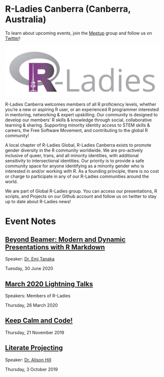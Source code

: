 
<!-- README.md is generated from README.Rmd. Please edit that file -->

# R-Ladies Canberra (Canberra, Australia)

To learn about upcoming events, join the
[Meetup](https://www.meetup.com/en-AU/rladies-canberra/) group and
follow us on [Twitter](https://twitter.com/rladiescanberra?lang=en)\!

<img src='logo.png' align="center" />

R-Ladies Canberra welcomes members of all R proficiency levels, whether
you’re a new or aspiring R user, or an experienced R programmer
interested in mentoring, networking & expert upskilling. Our community
is designed to develop our members’ R skills & knowledge through social,
collaborative learning & sharing. Supporting minority identity access to
STEM skills & careers, the Free Software Movement, and contributing to
the global R community\!

A local chapter of R-Ladies Global, R-Ladies Canberra exists to promote
gender diversity in the R community worldwide. We are pro-actively
inclusive of queer, trans, and all minority identities, with additional
sensitivity to intersectional identities. Our priority is to provide a
safe community space for anyone identifying as a minority gender who is
interested in and/or working with R. As a founding principle, there is
no cost or charge to participate in any of our R-Ladies communities
around the world.

We are part of Global R-Ladies group. You can access our presentations,
R scripts, and Projects on our Github account and follow us on twitter
to stay up to date about R-Ladies news\!

# Event Notes

## [Beyond Beamer: Modern and Dynamic Presentations with R Markdown](https://github.com/Alice1969/RLadiesCanberra/tree/master/events/30_6_2020)

Speaker: [Dr. Emi Tanaka](https://emitanaka.org)

Tuesday, 30 June 2020

## [March 2020 Lightning Talks](https://github.com/Alice1969/RLadiesCanberra/tree/master/events/26_3_2020)

Speakers: Members of R-Ladies

Thursday, 26 March 2020

## [Keep Calm and Code\!](https://github.com/Alice1969/RLadiesCanberra/tree/master/events/21_11_2019)

Thursday, 21 November 2019

## [Literate Projecting](https://github.com/Alice1969/RLadiesCanberra/tree/master/events/3_10_2019)

Speaker: [Dr. Alison Hill](https://alison.rbind.io)

Thursday, 3 October 2019

